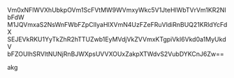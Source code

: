 Vm0xNFlWVXhUbkpOVm1ScFVtMW9WVmxyWkc5V1JteHlWbTVrVm1KR2NIbFdW
M1JQVmxaS2NsWnFWbFZpClIyaHlXVmN4UzFZeFRuVldiRnBUQ21KRldYcFdX
SEJEVkRKU1YyTkZhR2hTTUZwb1EyMVdjVkZVVmxKTgpiVkl6Vkd0a1MyUkdV
bFZOUlhSRVltNUNjRnBJWXpsUVVXOUxZakpXTWdvS2VubDYKCnJ6Zw==

akg